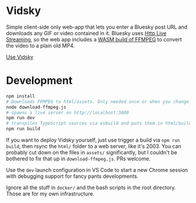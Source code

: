 # Vidsky
Simple client-side only web-app that lets you enter a Bluesky post URL and downloads any GIF or video contained in it. Bluesky uses [Http Live Streaming](https://en.wikipedia.org/wiki/HTTP_Live_Streaming), so the web app includes a [WASM build of FFMPEG](https://github.com/ffmpegwasm/ffmpeg.wasm) to convert the video to a plain old MP4.

[Use Vidsky](https://vidsky.mariozechner.at)

# Development
```bash
npm install
# Downloads FFMPEG to html/assets. Only needed once or when you change the FFMPEG version
node download-ffmpeg.js
# spawns a live server on http://localhost:3000
npm run dev
# transpiles TypeScript sources via esbuild and puts them in html/build
npm run build
```

If you want to deploy Vidsky yourself, just use trigger a build via `npm run build`, then rsync the `html/` folder to a web server, like it's 2003. You can probably cut down on the files in `assets/` significantly, but I couldn't be bothered to fix that up in `download-ffmpeg.js`. PRs welcome.

Use the `dev` launch configuration in VS Code to start a new Chrome session with debugging support for fancy pants developments.

Ignore all the stuff in `docker/` and the bash scripts in the root directory. Those are for my own infrastructure.